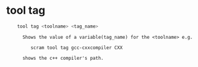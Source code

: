 # tool tag

```bash
    tool tag <toolname> <tag_name>
```

          Shows the value of a variable(tag_name) for the <toolname> e.g.

             scram tool tag gcc-cxxcompiler CXX

          shows the c++ compiler's path.